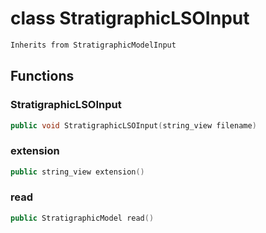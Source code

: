 # class StratigraphicLSOInput


```cpp
Inherits from StratigraphicModelInput
```



## Functions

### StratigraphicLSOInput

```cpp
public void StratigraphicLSOInput(string_view filename)
```


### extension

```cpp
public string_view extension()
```


### read

```cpp
public StratigraphicModel read()
```





